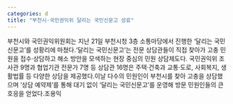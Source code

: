 ```yaml
---
categories: d
title: "부천시·국민권익위 달리는 국민신문고 성료"
---
```

부천시와 국민권익위원회는 지난 21일 부천시청 3층 소통마당에서 진행한 ‘달리는 국민신문고’를 성황리에 마쳤다.‘달리는 국민신문고’는 전문 상담관들이 직접 찾아가 고충 민원을 접수·상담하고 해소 방안을 모색하는 현장 중심의 민원 상담제도다. 국민권익위 조사관 9명과 협업기관 전문가 7명 등 상담관 16명은 주택·건축과 교통·도로, 사회복지, 생활법률 등 다양한 상담을 제공했다.이날 다수의 민원인이 부천시를 찾아 고충을 상담했으며 ‘상담 예약제’를 통해 대기 없이 ‘달리는 국민신문고’를 운영해 방문 민원인들의 큰 호응을 얻었다.조용익
